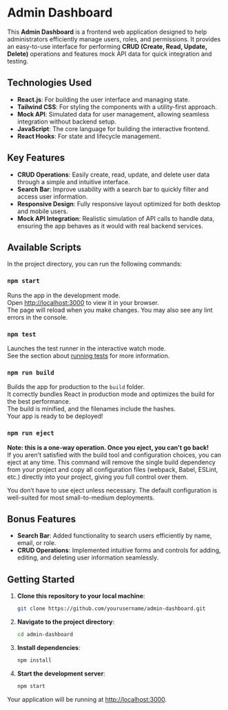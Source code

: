 # Admin Dashboard

This **Admin Dashboard** is a frontend web application designed to help administrators efficiently manage users, roles, and permissions. It provides an easy-to-use interface for performing **CRUD (Create, Read, Update, Delete)** operations and features mock API data for quick integration and testing.

## Technologies Used
- **React.js**: For building the user interface and managing state.
- **Tailwind CSS**: For styling the components with a utility-first approach.
- **Mock API**: Simulated data for user management, allowing seamless integration without backend setup.
- **JavaScript**: The core language for building the interactive frontend.
- **React Hooks**: For state and lifecycle management.

## Key Features
- **CRUD Operations**: Easily create, read, update, and delete user data through a simple and intuitive interface.
- **Search Bar**: Improve usability with a search bar to quickly filter and access user information.
- **Responsive Design**: Fully responsive layout optimized for both desktop and mobile users.
- **Mock API Integration**: Realistic simulation of API calls to handle data, ensuring the app behaves as it would with real backend services.

## Available Scripts

In the project directory, you can run the following commands:

### `npm start`
Runs the app in the development mode.  
Open [http://localhost:3000](http://localhost:3000) to view it in your browser.  
The page will reload when you make changes. You may also see any lint errors in the console.

### `npm test`
Launches the test runner in the interactive watch mode.  
See the section about [running tests](https://facebook.github.io/create-react-app/docs/running-tests) for more information.

### `npm run build`
Builds the app for production to the `build` folder.  
It correctly bundles React in production mode and optimizes the build for the best performance.  
The build is minified, and the filenames include the hashes.  
Your app is ready to be deployed!

### `npm run eject`
**Note: this is a one-way operation. Once you eject, you can't go back!**  
If you aren't satisfied with the build tool and configuration choices, you can eject at any time. This command will remove the single build dependency from your project and copy all configuration files (webpack, Babel, ESLint, etc.) directly into your project, giving you full control over them.

You don’t have to use eject unless necessary. The default configuration is well-suited for most small-to-medium deployments.

## Bonus Features
- **Search Bar**: Added functionality to search users efficiently by name, email, or role.
- **CRUD Operations**: Implemented intuitive forms and controls for adding, editing, and deleting user information seamlessly.

## Getting Started

1. **Clone this repository to your local machine**:
    ```bash
    git clone https://github.com/yourusername/admin-dashboard.git
    ```
2. **Navigate to the project directory**:
    ```bash
    cd admin-dashboard
    ```
3. **Install dependencies**:
    ```bash
    npm install
    ```
4. **Start the development server**:
    ```bash
    npm start
    ```

Your application will be running at [http://localhost:3000](http://localhost:3000).
